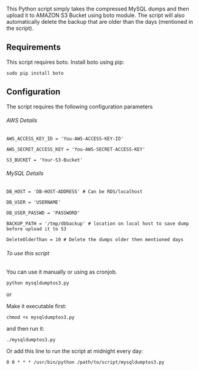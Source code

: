 
This Python script simply takes the compressed MySQL dumps and then upload it to AMAZON S3 Bucket using boto module. The script will also automatically delete the backup that are older than the days (mentioned in the script).

Requirements
------------

This script requires boto. Install boto using pip:

```
sudo pip install boto
```
Configuration
-------------

The script requires the following configuration parameters

###### AWS Details
```
AWS_ACCESS_KEY_ID = 'You-AWS-ACCESS-KEY-ID'

AWS_SECRET_ACCESS_KEY = 'You-AWS-SECRET-ACCESS-KEY'

S3_BUCKET = 'Your-S3-Bucket'
```

###### MySQL Details 
```
DB_HOST = 'DB-HOST-ADDRESS' # Can be RDS/localhost

DB_USER = 'USERNAME'

DB_USER_PASSWD = 'PASSWORD'

BACKUP_PATH = '/tmp/dbbackup' # location on local host to save dump before upload it to S3

DeleteOlderThan = 10 # Delete the dumps older then mentioned days
```

######  To use this script

You can use it manually or using as cronjob.
```
python mysqldumptos3.py
```
or

Make it executable first:
```
chmod +x mysqldumptos3.py 
```
and then run it:
```
./mysqldumptos3.py
```
Or add this line to run the script at midnight every day: 
```
0 0 * * * /usr/bin/python /path/to/script/mysqldumptos3.py
```
